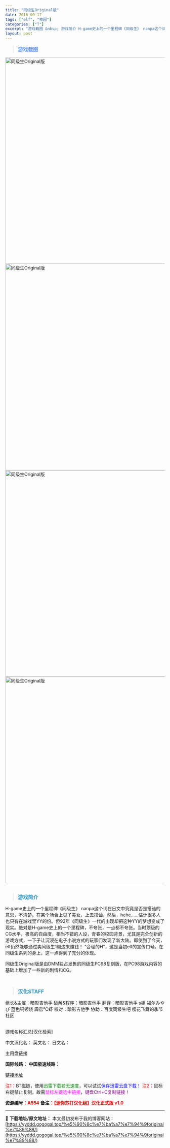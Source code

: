 ```yaml
---
title: "同级生Original版"
date: 2016-09-17
tags: ["elf", "校园"]
categories: ["T"]
excerpt: "游戏截图 &nbsp; 游戏简介 H-game史上的一个里程碑《同级生》 nanpa这个词在日文中究竟是否是搭讪的意思，不清楚。在某个场合上见了美女，上去搭讪，然后，hehe……估计很多人也只有在游戏里YY的份。但92年《同级生》一代的出现却把这种YY的梦想变成了现实。绝对是H-game史上的一个里&hellip;"
layout: post
---
```


<div>
<blockquote><b><span style="font-size: 12pt; color: #6699ff;">游戏截图</span></b></blockquote>
<div><img title="点击放大" src="https://yyddd.gogogal.top/wp-content/uploads/2025/04/20250430_6811fd863dc0a.webp" alt="同级生Original版" width="650" /></div>
<div><img title="点击放大" src="https://yyddd.gogogal.top/wp-content/uploads/2025/04/20250430_6811fd8833f7c.webp" alt="同级生Original版" width="650" /></div>
<div><img title="点击放大" src="https://yyddd.gogogal.top/wp-content/uploads/2025/04/20250430_6811fd896927d.webp" alt="同级生Original版" width="650" /></div>
<div><img title="点击放大" src="https://yyddd.gogogal.top/wp-content/uploads/2025/04/20250430_6811fd8b97d9d.webp" alt="同级生Original版" width="650" /></div>
&nbsp;
<blockquote><b><span style="font-size: 12pt; color: #3399cc;">游戏简介</span></b></blockquote>
<div>H-game史上的一个里程碑《同级生》
nanpa这个词在日文中究竟是否是搭讪的意思，不清楚。在某个场合上见了美女，上去搭讪，然后，hehe……估计很多人也只有在游戏里YY的份。但92年《同级生》一代的出现却把这种YY的梦想变成了现实。绝对是H-game史上的一个里程碑，不夸张，一点都不夸张。当时顶级的CG水平，极高的自由度，相当不错的人设，青春的校园背景，尤其是完全创新的游戏方式，一下子让沉浸在电子小说方式的玩家们发现了新大陆。即使到了今天，elf仍然能够通过卖同级生1周边来赚钱！
“合理的H”，这是当初elf的宣传口号。在同级生系列的身上，这一点得到了充分的体现。

同级生Original版是由DMM独占发售的同级生PC98复刻版，在PC98游戏内容的基础上增加了一些新的剧情和CG。</div>
&nbsp;
<blockquote><b><span style="font-size: 12pt; color: #3399cc;">汉化STAFF</span></b></blockquote>
<div>组长&amp;主催：暗影吉他手
破解&amp;程序：暗影吉他手
翻译：暗影吉他手 s姐 福尔みやび 蓝色铜锣烧 霹雳℃虾
校对：暗影吉他手
协助：百度同级生吧 樱花飞舞的季节社区</div>
&nbsp;

游戏名称汇总[汉化检索]

中文汉化名：
英文名：
日文名：
</div>
<div class="panel panel-primary">
<div class="panel-heading">主用盘链接</div>
<div class="panel-body">

<b>国际线路：</b>
<b>中国极速线路：</b>

<!--wechatfans start-->

<a href="https://pan.xunlei.com/s/VOSOt5lEk25EMGu33C6kQVPsA1?pwd=3wvf#">链接地址</a>

<!--wechatfans end-->
<span style="color: #ff0000;">注1：</span>BT磁链，使用<span style="color: #008000;">迅雷下载若无速度</span>，可以试试<span style="color: #0000ff;">保存迅雷云盘下载！</span>
<span style="color: #ff0000;">注2：</span>鼠标右键禁止复制，故需<span style="color: #ff00ff;">鼠标左键选中链接</span>，<span style="color: #800080;">键盘Ctrl+C复制链接！</span>

</div>
<div class="panel-footer"><span style="color: #ff0000;"><b><span style="color: #000000;">资源编号</span>：A554</b></span>
<span style="color: #ff0000;"><b><span style="color: #000000;">备注</span>：【迷你苏打汉化组】汉化正式版 v1.0</b></span></div>
</div>

---
📖 **下载地址/原文地址：** 本文最初发布于我的博客网站：[https://yyddd.gogogal.top/%e5%90%8c%e7%ba%a7%e7%94%9foriginal%e7%89%88/](https://yyddd.gogogal.top/%e5%90%8c%e7%ba%a7%e7%94%9foriginal%e7%89%88/)

